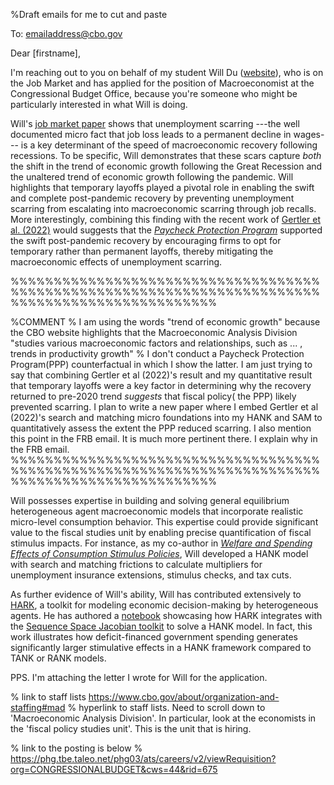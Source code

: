 %Draft emails for me to cut and paste

To: emailaddress@cbo.gov

Dear [firstname],

I'm reaching out to you on behalf of my student Will Du ([website](https://www.william-du.com)),  who is on the Job Market and has applied for the position of Macroeconomist at the Congressional Budget Office, because you're someone who might be particularly interested in what Will is doing.

Will's [job market paper](https://github.com/wdu9/JMP/blob/main/JMPDraft.pdf) shows that unemployment scarring ---the well documented micro fact that job loss leads to a permanent decline in wages--- is a key determinant of the speed of macroeconomic recovery following recessions. To be specific, Will demonstrates that these scars capture *both* the shift in the trend of economic growth following the Great Recession and the unaltered trend of economic growth following the pandemic. Will highlights that temporary layoffs played a pivotal role in enabling the swift and complete post-pandemic recovery by preventing unemployment scarring from escalating into macroeconomic scarring through job recalls. More interestingly, combining this finding with the recent work of [Gertler et al. (2022)](https://www.nber.org/system/files/working_papers/w30134/w30134.pdf) would suggests that the [*Paycheck Protection Program*](https://www.sba.gov/funding-programs/loans/covid-19-relief-options/paycheck-protection-programz) supported the swift post-pandemic recovery by encouraging firms to opt for temporary rather than permanent layoffs, thereby mitigating the macroeconomic effects of unemployment scarring. 



%%%%%%%%%%%%%%%%%%%%%%%%%%%%%%%%%%%%%%%%%%%%%%%%%%%%%%%%%%%%%%%%%%%%%%%%%%%%%%%%%%%%%%%%%%%%%%%%

%COMMENT
% I am using the words "trend of economic growth" because the CBO website highlights that the Macroeconomic Analysis Division "studies various macroeconomic factors and relationships, such as ... , trends in productivity growth" 
% I don't conduct a Paycheck Protection Program(PPP) counterfactual in which I show the latter. I am just trying to say that combining Gertler et al (2022)'s result and my quantitative result that temporary layoffs were a key factor in determining why the recovery returned to pre-2020 trend *suggests* that fiscal policy( the PPP) likely prevented scarring. I plan to write a new paper where I embed Gertler et al (2022)'s search and matching micro foundations into my HANK and SAM to quantitatively assess the extent the PPP reduced scarring. I also mention this point in the FRB email. It is much more pertinent there. I explain why in the FRB email.
%%%%%%%%%%%%%%%%%%%%%%%%%%%%%%%%%%%%%%%%%%%%%%%%%%%%%%%%%%%%%%%%%%%%%%%%%%%%%%%%%%%%%%%%%%%%%%%%


Will possesses expertise in building and solving general equilibrium heterogeneous agent macroeconomic models that incorporate realistic micro-level consumption behavior. This expertise could provide significant value to the fiscal studies unit by enabling precise quantification of fiscal stimulus impacts. For instance, as my co-author in [*Welfare and Spending Effects of Consumption Stimulus Policies*](https://github.com/llorracc/HAFiscal/blob/master/HAFiscal.pdf), Will developed a HANK model with search and matching frictions to calculate multipliers for unemployment insurance extensions, stimulus checks, and tax cuts.

As further evidence of Will's ability, Will has contributed extensively to [HARK](https://docs.econ-ark.org/Documentation/overview/introduction.html), a toolkit for modeling economic decision-making by heterogeneous agents. He has authored a [notebook](https://github.com/econ-ark/HARK/blob/master/examples/ConsNewKeynesianModel/SSJ_example.ipynb) showcasing how HARK integrates with the [Sequence Space Jacobian toolkit](https://github.com/shade-econ/sequence-jacobian) to solve a HANK model. In fact, this work illustrates how deficit-financed government spending generates significantly larger stimulative effects in a HANK framework compared to TANK or RANK models.




PPS. I'm attaching the letter I wrote for Will for the application.


% link to staff lists
https://www.cbo.gov/about/organization-and-staffing#mad % hyperlink to staff lists. Need to scroll down to 'Macroeconomic Analysis Division'. In particular, look at the economists in the 'fiscal policy studies unit'. This is the unit that is hiring.

% link to the posting is below
% https://phg.tbe.taleo.net/phg03/ats/careers/v2/viewRequisition?org=CONGRESSIONALBUDGET&cws=44&rid=675 



